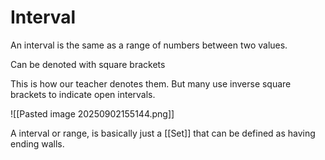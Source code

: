 # Interval

An interval is the same as a range of numbers between two values.

Can be denoted with square brackets

This is how our teacher denotes them. But many use inverse square brackets to indicate open intervals.

![[Pasted image 20250902155144.png]]

A interval or range, is basically just a [[Set]] that can be defined as having ending walls.